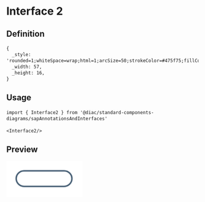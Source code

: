 # Interface 2

## Definition

```
{
  _style: 'rounded=1;whiteSpace=wrap;html=1;arcSize=50;strokeColor=#475f75;fillColor=default;strokeWidth=1.5;',
  _width: 57,
  _height: 16,
}
```

## Usage

```
import { Interface2 } from '@diac/standard-components-diagrams/sapAnnotationsAndInterfaces'

<Interface2/>
```

## Preview

<img src="./interface-2.png" width="200"/>
